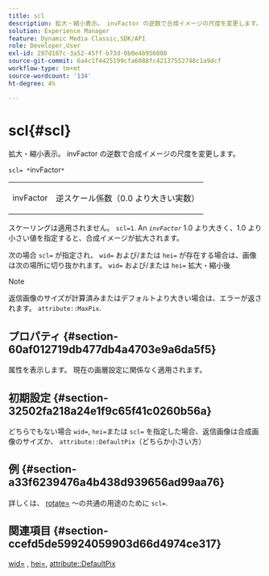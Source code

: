 ```yaml
---
title: scl
description: 拡大・縮小表示。 invFactor の逆数で合成イメージの尺度を変更します。
solution: Experience Manager
feature: Dynamic Media Classic,SDK/API
role: Developer,User
exl-id: 297d187c-3a52-45ff-b73d-0b0e4b956080
source-git-commit: 6a4c1f4425199cfa6088fc42137552748c1a9dcf
workflow-type: tm+mt
source-wordcount: '134'
ht-degree: 4%

---
```


# scl{#scl}

拡大・縮小表示。 invFactor の逆数で合成イメージの尺度を変更します。

`scl= *`invFactor`*`

<table id="simpletable_A09F5EECAC2B4E0F8633D71C6AD36D8D"> 
 <tr class="strow"> 
  <td class="stentry"> <p><span class="varname"> invFactor</span> </p> </td> 
  <td class="stentry"> <p>逆スケール係数（0.0 より大きい実数） </p></td> 
 </tr> 
</table>

スケーリングは適用されません。 `scl=1`. An *`invFactor`* 1.0 より大きく、1.0 より小さい値を指定すると、合成イメージが拡大されます。

次の場合 `scl=` が指定され、 `wid=` および/または `hei=` が存在する場合は、画像は次の場所に切り抜かれます。 `wid=` および/または `hei=` 拡大・縮小後

>[!NOTE]
>
>返信画像のサイズが計算済みまたはデフォルトより大きい場合は、エラーが返されます。 `attribute::MaxPix`.

## プロパティ {#section-60af012719db477db4a4703e9a6da5f5}

属性を表示します。 現在の画層設定に関係なく適用されます。

## 初期設定 {#section-32502fa218a24e1f9c65f41c0260b56a}

どちらでもない場合 `wid=`, `hei=`または `scl=` を指定した場合、返信画像は合成画像のサイズか、 `attribute::DefaultPix`（どちらか小さい方）

## 例 {#section-a33f6239476a4b438d939656ad99aa76}

詳しくは、 [rotate=](../../../../../is-api/http-ref/image-serving-api-ref/c-http-protocol-reference/c-command-reference/r-rotate.md#reference-12abb086635546ec9ec2e1a793dc1096) ～の共通の用途のために `scl=`.

## 関連項目 {#section-ccefd5de59924059903d66d4974ce317}

[wid=](../../../../../is-api/http-ref/image-serving-api-ref/c-http-protocol-reference/c-command-reference/r-is-http-wid.md#reference-bfeadcb67bf4485f851eb21345527e47) , [hei=](../../../../../is-api/http-ref/image-serving-api-ref/c-http-protocol-reference/c-command-reference/r-is-http-hei.md#reference-6d6f556ccc0e4b98a815e8a5c1944a96), [attribute::DefaultPix](../../../../../is-api/image-catalog/image-serving-api-ref/c-image-catalog-reference/c-attributes-reference/r-defaultpix.md#reference-996b2c22b30f4fd9b970c84063306df1)
